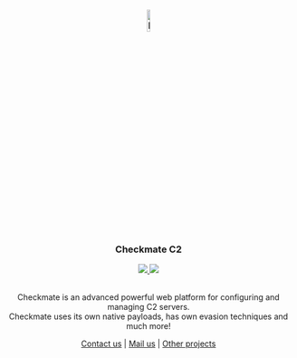 <h3 align="center"><img src="https://avatars.githubusercontent.com/u/125822690?s=400&u=d935b9bdb4b74b61fc553a85cc071c27e22e2cc9&v=4" alt="logo" width="10%"></h3>

<h3 align="center"><strong>Checkmate C2</strong></h4>

<p align="center">
    <a href="https://entysec.com">
        <img src="https://img.shields.io/badge/developer-EntySec-3572a5.svg">
    </a>
    <a href="">
        <img src="https://img.shields.io/badge/Release%20Date-15%20March%202023-3572a5.svg">
    </a>
</p>

<p align="center">
    <br>Checkmate is an advanced powerful web platform for configuring and managing C2 servers.
    <br>Checkmate uses its own native payloads, has own evasion techniques and much more!
    <br>
    <p align="center"><a href="https://entysec.com">Contact us</a> | <a href="mailto:entysec@gmail.com?subject=Checkmate C2&body=Your question here...">Mail us</a> | <a href="https://github.com/orgs/EntySec/repositories">Other projects</a><p>
</p>

